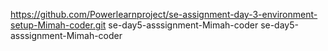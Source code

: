 https://github.com/Powerlearnproject/se-assignment-day-3-environment-setup-Mimah-coder.git
se-day5-asssignment-Mimah-coder
se-day5-asssignment-Mimah-coder
